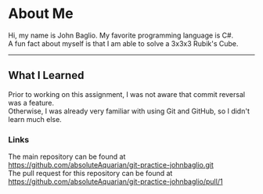# About Me
Hi, my name is John Baglio.  My favorite programming language is C#.  
A fun fact about myself is that I am able to solve a 3x3x3 Rubik's Cube.

---

## What I Learned
Prior to working on this assignment, I was not aware that commit reversal was a feature.  
Otherwise, I was already very familiar with using Git and GitHub, so I didn't learn much else.

### Links
The main repository can be found at https://github.com/absoluteAquarian/git-practice-johnbaglio.git  
The pull request for this repository can be found at https://github.com/absoluteAquarian/git-practice-johnbaglio/pull/1